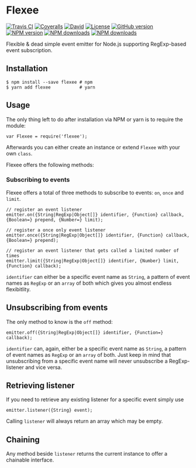 # Flexee

[![Travis CI](https://img.shields.io/travis/dlueth/qoopido.flexee.svg?style=flat-square)](https://travis-ci.org/dlueth/qoopido.flexee)
[![Coveralls](https://img.shields.io/coveralls/dlueth/qoopido.flexee.svg?style=flat-square)](https://coveralls.io/github/dlueth/qoopido.flexee)
[![David](https://img.shields.io/david/dlueth/qoopido.flexee.svg?style=flat-square)](https://github.com/dlueth/qoopido.flexee)
[![License](https://img.shields.io/github/license/dlueth/qoopido.flexee.svg?style=flat-square)](https://github.com/dlueth/qoopido.flexee)
[![GitHub version](https://img.shields.io/github/tag/dlueth/qoopido.flexee.svg?style=flat-square&label=github)](https://github.com/dlueth/qoopido.flexee)
[![NPM version](https://img.shields.io/npm/v/flexee.svg?style=flat-square)](https://www.npmjs.com/package/flexee)
[![NPM downloads](https://img.shields.io/npm/dm/flexee.svg?style=flat-square)](https://www.npmjs.org/package/flexee)
[![NPM downloads](https://img.shields.io/npm/dt/flexee.svg?style=flat-square)](https://www.npmjs.org/package/flexee)


Flexible & dead simple event emitter for Node.js supporting RegExp-based event subscription.

## Installation

```
$ npm install --save flexee # npm
$ yarn add flexee           # yarn
```


## Usage
The only thing left to do after installation via NPM or yarn is to require the module:
```
var Flexee = require('flexee');
```

Afterwards you can either create an instance or extend ```Flexee``` with your own ```class```.
  
Flexee offers the following methods:


### Subscribing to events
Flexee offers a total of three methods to subscribe to events: ```on```, ```once``` and ```limit```.

```
// register an event listener 
emitter.on({String|RegExp|Object[]} identifier, {Function} callback, {Boolean=} prepend, {Number=} limit);

// register a once only event listener
emitter.once({String|RegExp|Object[]} identifier, {Function} callback, {Boolean=} prepend);

// register an event listener that gets called a limited number of times
emitter.limit({String|RegExp|Object[]} identifier, {Number} limit, {Function} callback);
```

```identifier``` can either be a specific event name as ```String```, a pattern of event names as ```RegExp``` or an ```array``` of both which gives you almost endless flexibitlity.


## Unsubscribing from events
The only method to know is the ```off``` method:

```
emitter.off({String|RegExp|Object[]} identifier, {Function=} callback);
```

```identifier``` can, again, either be a specific event name as ```String```, a pattern of event names as ```RegExp``` or an ```array``` of both. Just keep in mind that unsubscribing from a specific event name will never unsubscribe a RegExp-listener and vice versa.


## Retrieving listener
If you need to retrieve any existing listener for a specific event simply use
 
```
emitter.listener({String} event);
```

Calling ```listener``` will always return an array which may be empty.

## Chaining
Any method beside ```listener``` returns the current instance to offer a chainable interface.
